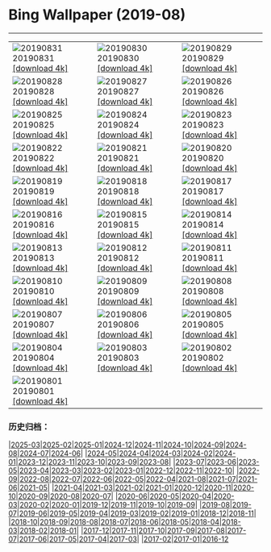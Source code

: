 # Bing Wallpaper (2019-08)
**************

<table><tr><td><img src="https://www.bing.com/th?id=OHR.Castelbouc_ZH-CN1475157551_1920x1080.jpg" alt="20190831"> 20190831 <a href="https://www.bing.com/th?id=OHR.Castelbouc_ZH-CN1475157551_UHD.jpg">[download 4k]</a></td><td><img src="https://www.bing.com/th?id=OHR.Slackers_ZH-CN1408656264_1920x1080.jpg" alt="20190830"> 20190830 <a href="https://www.bing.com/th?id=OHR.Slackers_ZH-CN1408656264_UHD.jpg">[download 4k]</a></td><td><img src="https://www.bing.com/th?id=OHR.AsburyParkNJ_ZH-CN1353073841_1920x1080.jpg" alt="20190829"> 20190829 <a href="https://www.bing.com/th?id=OHR.AsburyParkNJ_ZH-CN1353073841_UHD.jpg">[download 4k]</a></td></tr><tr><td><img src="https://www.bing.com/th?id=OHR.HardeeCoFair_ZH-CN8647295545_1920x1080.jpg" alt="20190828"> 20190828 <a href="https://www.bing.com/th?id=OHR.HardeeCoFair_ZH-CN8647295545_UHD.jpg">[download 4k]</a></td><td><img src="https://www.bing.com/th?id=OHR.CorsiniGardens_ZH-CN8547012221_1920x1080.jpg" alt="20190827"> 20190827 <a href="https://www.bing.com/th?id=OHR.CorsiniGardens_ZH-CN8547012221_UHD.jpg">[download 4k]</a></td><td><img src="https://www.bing.com/th?id=OHR.Krakatoa_ZH-CN8471800710_1920x1080.jpg" alt="20190826"> 20190826 <a href="https://www.bing.com/th?id=OHR.Krakatoa_ZH-CN8471800710_UHD.jpg">[download 4k]</a></td></tr><tr><td><img src="https://www.bing.com/th?id=OHR.ParrotsIndia_ZH-CN8386276023_1920x1080.jpg" alt="20190825"> 20190825 <a href="https://www.bing.com/th?id=OHR.ParrotsIndia_ZH-CN8386276023_UHD.jpg">[download 4k]</a></td><td><img src="https://www.bing.com/th?id=OHR.WinnatsPass_ZH-CN8251326840_1920x1080.jpg" alt="20190824"> 20190824 <a href="https://www.bing.com/th?id=OHR.WinnatsPass_ZH-CN8251326840_UHD.jpg">[download 4k]</a></td><td><img src="https://www.bing.com/th?id=OHR.AugustBears_ZH-CN8159736622_1920x1080.jpg" alt="20190823"> 20190823 <a href="https://www.bing.com/th?id=OHR.AugustBears_ZH-CN8159736622_UHD.jpg">[download 4k]</a></td></tr><tr><td><img src="https://www.bing.com/th?id=OHR.FarmlandLandscape_ZH-CN8021236701_1920x1080.jpg" alt="20190822"> 20190822 <a href="https://www.bing.com/th?id=OHR.FarmlandLandscape_ZH-CN8021236701_UHD.jpg">[download 4k]</a></td><td><img src="https://www.bing.com/th?id=OHR.DubaiFountain_ZH-CN7944507087_1920x1080.jpg" alt="20190821"> 20190821 <a href="https://www.bing.com/th?id=OHR.DubaiFountain_ZH-CN7944507087_UHD.jpg">[download 4k]</a></td><td><img src="https://www.bing.com/th?id=OHR.MaraRiverCrossing_ZH-CN6598585392_1920x1080.jpg" alt="20190820"> 20190820 <a href="https://www.bing.com/th?id=OHR.MaraRiverCrossing_ZH-CN6598585392_UHD.jpg">[download 4k]</a></td></tr><tr><td><img src="https://www.bing.com/th?id=OHR.FinlandCamping_ZH-CN6418764403_1920x1080.jpg" alt="20190819"> 20190819 <a href="https://www.bing.com/th?id=OHR.FinlandCamping_ZH-CN6418764403_UHD.jpg">[download 4k]</a></td><td><img src="https://www.bing.com/th?id=OHR.Feringasee_ZH-CN6335425001_1920x1080.jpg" alt="20190818"> 20190818 <a href="https://www.bing.com/th?id=OHR.Feringasee_ZH-CN6335425001_UHD.jpg">[download 4k]</a></td><td><img src="https://www.bing.com/th?id=OHR.MagdalenCave_ZH-CN6279630125_1920x1080.jpg" alt="20190817"> 20190817 <a href="https://www.bing.com/th?id=OHR.MagdalenCave_ZH-CN6279630125_UHD.jpg">[download 4k]</a></td></tr><tr><td><img src="https://www.bing.com/th?id=OHR.DrinkingNectar_ZH-CN6196689688_1920x1080.jpg" alt="20190816"> 20190816 <a href="https://www.bing.com/th?id=OHR.DrinkingNectar_ZH-CN6196689688_UHD.jpg">[download 4k]</a></td><td><img src="https://www.bing.com/th?id=OHR.GoldRushYukon_ZH-CN6132080652_1920x1080.jpg" alt="20190815"> 20190815 <a href="https://www.bing.com/th?id=OHR.GoldRushYukon_ZH-CN6132080652_UHD.jpg">[download 4k]</a></td><td><img src="https://www.bing.com/th?id=OHR.SmogenSweden_ZH-CN0457682922_1920x1080.jpg" alt="20190814"> 20190814 <a href="https://www.bing.com/th?id=OHR.SmogenSweden_ZH-CN0457682922_UHD.jpg">[download 4k]</a></td></tr><tr><td><img src="https://www.bing.com/th?id=OHR.HornedAnole_ZH-CN0388959247_1920x1080.jpg" alt="20190813"> 20190813 <a href="https://www.bing.com/th?id=OHR.HornedAnole_ZH-CN0388959247_UHD.jpg">[download 4k]</a></td><td><img src="https://www.bing.com/th?id=OHR.MartianSouthPole_ZH-CN0324422893_1920x1080.jpg" alt="20190812"> 20190812 <a href="https://www.bing.com/th?id=OHR.MartianSouthPole_ZH-CN0324422893_UHD.jpg">[download 4k]</a></td><td><img src="https://www.bing.com/th?id=OHR.AmboseliHerd_ZH-CN0249135007_1920x1080.jpg" alt="20190811"> 20190811 <a href="https://www.bing.com/th?id=OHR.AmboseliHerd_ZH-CN0249135007_UHD.jpg">[download 4k]</a></td></tr><tr><td><img src="https://www.bing.com/th?id=OHR.TRNPThunderstorm_ZH-CN0178957327_1920x1080.jpg" alt="20190810"> 20190810 <a href="https://www.bing.com/th?id=OHR.TRNPThunderstorm_ZH-CN0178957327_UHD.jpg">[download 4k]</a></td><td><img src="https://www.bing.com/th?id=OHR.TrianaBridge_ZH-CN0107319931_1920x1080.jpg" alt="20190809"> 20190809 <a href="https://www.bing.com/th?id=OHR.TrianaBridge_ZH-CN0107319931_UHD.jpg">[download 4k]</a></td><td><img src="https://www.bing.com/th?id=OHR.KluaneAspen_ZH-CN0028056280_1920x1080.jpg" alt="20190808"> 20190808 <a href="https://www.bing.com/th?id=OHR.KluaneAspen_ZH-CN0028056280_UHD.jpg">[download 4k]</a></td></tr><tr><td><img src="https://www.bing.com/th?id=OHR.LinyantiLeopard_ZH-CN9934758728_1920x1080.jpg" alt="20190807"> 20190807 <a href="https://www.bing.com/th?id=OHR.LinyantiLeopard_ZH-CN9934758728_UHD.jpg">[download 4k]</a></td><td><img src="https://www.bing.com/th?id=OHR.qixi_ZH-CN3534017617_1920x1080.jpg" alt="20190806"> 20190806 <a href="https://www.bing.com/th?id=OHR.qixi_ZH-CN3534017617_UHD.jpg">[download 4k]</a></td><td><img src="https://www.bing.com/th?id=OHR.WhiteStorksNest_ZH-CN9809680903_1920x1080.jpg" alt="20190805"> 20190805 <a href="https://www.bing.com/th?id=OHR.WhiteStorksNest_ZH-CN9809680903_UHD.jpg">[download 4k]</a></td></tr><tr><td><img src="https://www.bing.com/th?id=OHR.ApostleIslands_ZH-CN9543695883_1920x1080.jpg" alt="20190804"> 20190804 <a href="https://www.bing.com/th?id=OHR.ApostleIslands_ZH-CN9543695883_UHD.jpg">[download 4k]</a></td><td><img src="https://www.bing.com/th?id=OHR.SwiftFox_ZH-CN9413097062_1920x1080.jpg" alt="20190803"> 20190803 <a href="https://www.bing.com/th?id=OHR.SwiftFox_ZH-CN9413097062_UHD.jpg">[download 4k]</a></td><td><img src="https://www.bing.com/th?id=OHR.UhuRLP_ZH-CN5421658032_1920x1080.jpg" alt="20190802"> 20190802 <a href="https://www.bing.com/th?id=OHR.UhuRLP_ZH-CN5421658032_UHD.jpg">[download 4k]</a></td></tr><tr><td><img src="https://www.bing.com/th?id=OHR.CrummockWater_ZH-CN9317792500_1920x1080.jpg" alt="20190801"> 20190801 <a href="https://www.bing.com/th?id=OHR.CrummockWater_ZH-CN9317792500_UHD.jpg">[download 4k]</a></td><td></td><td></td></tr></table>

### 历史归档：

|[2025-03](/../2025-03/2025-03.md)|[2025-02](/../2025-02/2025-02.md)|[2025-01](/../2025-01/2025-01.md)|[2024-12](/../2024-12/2024-12.md)|[2024-11](/../2024-11/2024-11.md)|[2024-10](/../2024-10/2024-10.md)|[2024-09](/../2024-09/2024-09.md)|[2024-08](/../2024-08/2024-08.md)|[2024-07](/../2024-07/2024-07.md)|[2024-06](/../2024-06/2024-06.md)|
|[2024-05](/../2024-05/2024-05.md)|[2024-04](/../2024-04/2024-04.md)|[2024-03](/../2024-03/2024-03.md)|[2024-02](/../2024-02/2024-02.md)|[2024-01](/../2024-01/2024-01.md)|[2023-12](/../2023-12/2023-12.md)|[2023-11](/../2023-11/2023-11.md)|[2023-10](/../2023-10/2023-10.md)|[2023-09](/../2023-09/2023-09.md)|[2023-08](/../2023-08/2023-08.md)|
|[2023-07](/../2023-07/2023-07.md)|[2023-06](/../2023-06/2023-06.md)|[2023-05](/../2023-05/2023-05.md)|[2023-04](/../2023-04/2023-04.md)|[2023-03](/../2023-03/2023-03.md)|[2023-02](/../2023-02/2023-02.md)|[2023-01](/../2023-01/2023-01.md)|[2022-12](/../2022-12/2022-12.md)|[2022-11](/../2022-11/2022-11.md)|[2022-10](/../2022-10/2022-10.md)|
|[2022-09](/../2022-09/2022-09.md)|[2022-08](/../2022-08/2022-08.md)|[2022-07](/../2022-07/2022-07.md)|[2022-06](/../2022-06/2022-06.md)|[2022-05](/../2022-05/2022-05.md)|[2022-04](/../2022-04/2022-04.md)|[2021-08](/../2021-08/2021-08.md)|[2021-07](/../2021-07/2021-07.md)|[2021-06](/../2021-06/2021-06.md)|[2021-05](/../2021-05/2021-05.md)|
|[2021-04](/../2021-04/2021-04.md)|[2021-03](/../2021-03/2021-03.md)|[2021-02](/../2021-02/2021-02.md)|[2021-01](/../2021-01/2021-01.md)|[2020-12](/../2020-12/2020-12.md)|[2020-11](/../2020-11/2020-11.md)|[2020-10](/../2020-10/2020-10.md)|[2020-09](/../2020-09/2020-09.md)|[2020-08](/../2020-08/2020-08.md)|[2020-07](/../2020-07/2020-07.md)|
|[2020-06](/../2020-06/2020-06.md)|[2020-05](/../2020-05/2020-05.md)|[2020-04](/../2020-04/2020-04.md)|[2020-03](/../2020-03/2020-03.md)|[2020-02](/../2020-02/2020-02.md)|[2020-01](/../2020-01/2020-01.md)|[2019-12](/../2019-12/2019-12.md)|[2019-11](/../2019-11/2019-11.md)|[2019-10](/../2019-10/2019-10.md)|[2019-09](/../2019-09/2019-09.md)|
|[2019-08](/2019-08.md)|[2019-07](/../2019-07/2019-07.md)|[2019-06](/../2019-06/2019-06.md)|[2019-05](/../2019-05/2019-05.md)|[2019-04](/../2019-04/2019-04.md)|[2019-03](/../2019-03/2019-03.md)|[2019-02](/../2019-02/2019-02.md)|[2019-01](/../2019-01/2019-01.md)|[2018-12](/../2018-12/2018-12.md)|[2018-11](/../2018-11/2018-11.md)|
|[2018-10](/../2018-10/2018-10.md)|[2018-09](/../2018-09/2018-09.md)|[2018-08](/../2018-08/2018-08.md)|[2018-07](/../2018-07/2018-07.md)|[2018-06](/../2018-06/2018-06.md)|[2018-05](/../2018-05/2018-05.md)|[2018-04](/../2018-04/2018-04.md)|[2018-03](/../2018-03/2018-03.md)|[2018-02](/../2018-02/2018-02.md)|[2018-01](/../2018-01/2018-01.md)|
|[2017-12](/../2017-12/2017-12.md)|[2017-11](/../2017-11/2017-11.md)|[2017-10](/../2017-10/2017-10.md)|[2017-09](/../2017-09/2017-09.md)|[2017-08](/../2017-08/2017-08.md)|[2017-07](/../2017-07/2017-07.md)|[2017-06](/../2017-06/2017-06.md)|[2017-05](/../2017-05/2017-05.md)|[2017-04](/../2017-04/2017-04.md)|[2017-03](/../2017-03/2017-03.md)|
|[2017-02](/../2017-02/2017-02.md)|[2017-01](/../2017-01/2017-01.md)|[2016-12](/../2016-12/2016-12.md)